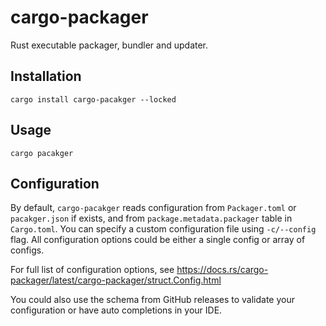 # cargo-packager

Rust executable packager, bundler and updater.

## Installation

```
cargo install cargo-pacakger --locked
```

## Usage

```
cargo pacakger
```

## Configuration

By default, `cargo-pacakger` reads configuration from `Packager.toml` or `pacakger.json` if exists, and from `package.metadata.packager` table in `Cargo.toml`.
You can specify a custom configuration file using `-c/--config` flag. All configuration options could be either a single config or array of configs.

For full list of configuration options, see https://docs.rs/cargo-packager/latest/cargo-packager/struct.Config.html

You could also use the schema from GitHub releases to validate your configuration or have auto completions in your IDE.
